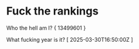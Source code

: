 # Fuck the rankings

Who the hell am I?
{ 13499601 }

What fucking year is it?
[ 2025-03-30T16:50:00Z ]
